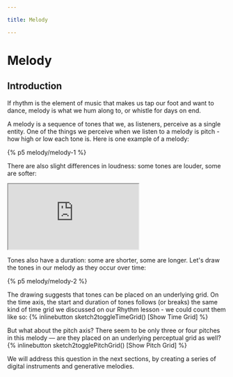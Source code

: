 ```yaml
---

title: Melody

---
```


# Melody

## Introduction

If rhythm is the element of music that makes us tap our foot and want to dance, melody is what we hum along to, or whistle for days on end.

A melody is a sequence of tones that we, as listeners, perceive as a single entity. One of the things we perceive when we listen to a melody is pitch - how high or low each tone is. Here is one example of a melody:

{% p5 melody/melody-1 %}

There are also slight differences in loudness: some tones are louder, some are softer:

<iframe src="https://editor.p5js.org/luisa_NYU/full/vynz3it3_"></iframe>

Tones also have a duration: some are shorter, some are longer. Let's draw the tones in our melody as they occur over time:

{% p5 melody/melody-2 %}

The drawing suggests that tones can be placed on an underlying grid. On the time axis, the start and duration of tones follows (or breaks) the same kind of time grid we discussed on our Rhythm lesson - we could count them like so: {% inlinebutton sketch2toggleTimeGrid() [Show Time Grid] %}

But what about the pitch axis? There seem to be only three or four pitches in this melody –– are they placed on an underlying perceptual grid as well? {% inlinebutton sketch2togglePitchGrid() [Show Pitch Grid] %}

We will address this question in the next sections, by creating a series of digital instruments and generative melodies.
